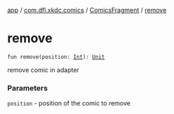 [app](../../index.md) / [com.dfl.xkdc.comics](../index.md) / [ComicsFragment](index.md) / [remove](./remove.md)

# remove

`fun remove(position: `[`Int`](https://kotlinlang.org/api/latest/jvm/stdlib/kotlin/-int/index.html)`): `[`Unit`](https://kotlinlang.org/api/latest/jvm/stdlib/kotlin/-unit/index.html)

remove comic in adapter

### Parameters

`position` - position of the comic to remove